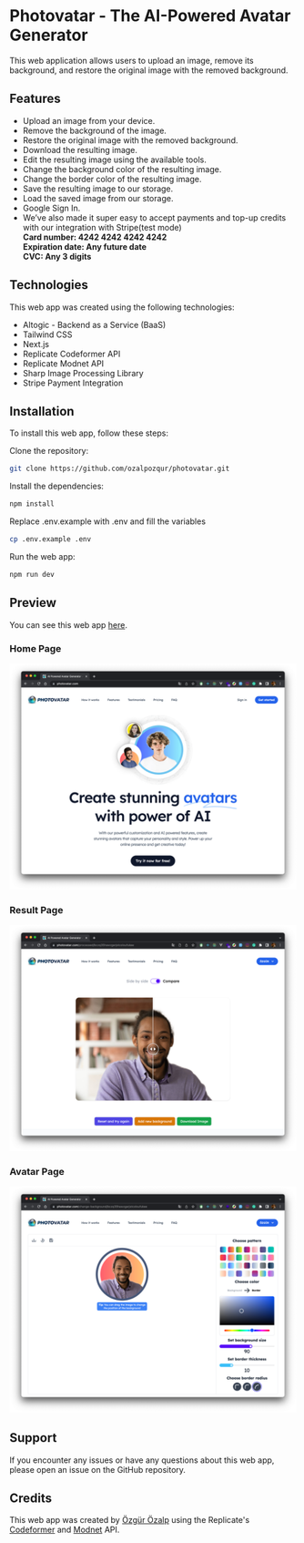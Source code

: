 # Photovatar - The AI-Powered Avatar Generator

This web application allows users to upload an image, remove its background, and restore the original image with the removed background.

## Features
* Upload an image from your device.
* Remove the background of the image.
* Restore the original image with the removed background.
* Download the resulting image.
* Edit the resulting image using the available tools.
* Change the background color of the resulting image.
* Change the border color of the resulting image.
* Save the resulting image to our storage.
* Load the saved image from our storage.
* Google Sign In.
* We’ve also made it super easy to accept payments and top-up credits with our integration with Stripe(test mode)
  <br />**Card number: 4242 4242 4242 4242** <br />
  **Expiration date: Any future date** <br />
  **CVC: Any 3 digits**

## Technologies
This web app was created using the following technologies:
* Altogic - Backend as a Service (BaaS)
* Tailwind CSS
* Next.js
* Replicate Codeformer API
* Replicate Modnet API
* Sharp Image Processing Library
* Stripe Payment Integration

## Installation
To install this web app, follow these steps:

Clone the repository:
```bash
git clone https://github.com/ozalpozqur/photovatar.git
```
Install the dependencies:
```bash
npm install
```
Replace .env.example with .env and fill the variables
```bash
cp .env.example .env
```
Run the web app:
```bash
npm run dev
```

## Preview
You can see this web app [here](https://www.photovatar.com/).

### Home Page
![Home Page](./public/img/github/home.png)
### Result Page
![Home Page](./public/img/github/result.png)
### Avatar Page
![Home Page](./public/img/github/avatar.png)




## Support
If you encounter any issues or have any questions about this web app, please open an issue on the GitHub repository.

## Credits
This web app was created by [Özgür Özalp](https://twitter.com/ozqurozalp) using the Replicate's [Codeformer](https://replicate.com/sczhou/codeformer) and [Modnet](https://replicate.com/pollinations/modnet) API.


